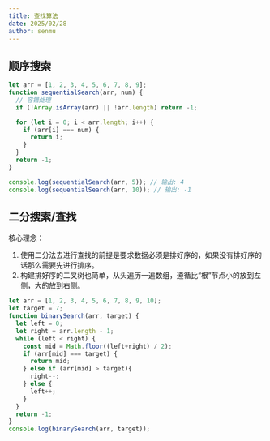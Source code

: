 ```yaml
---
title: 查找算法
date: 2025/02/28
author: senmu
---
```


## 顺序搜索

```js
let arr = [1, 2, 3, 4, 5, 6, 7, 8, 9];
function sequentialSearch(arr, num) {
  // 容错处理
  if (!Array.isArray(arr) || !arr.length) return -1;

  for (let i = 0; i < arr.length; i++) {
    if (arr[i] === num) {
      return i;
    }
  }
  return -1;
}

console.log(sequentialSearch(arr, 5)); // 输出: 4
console.log(sequentialSearch(arr, 10)); // 输出: -1
```

## 二分搜索/查找

核心理念：

  1. 使用二分法去进行查找的前提是要求数据必须是排好序的，如果没有排好序的话那么需要先进行排序。
  2. 构建排好序的二叉树也简单，从头遍历一遍数组，遵循比“根”节点小的放到左侧，大的放到右侧。

```js
let arr = [1, 2, 3, 4, 5, 6, 7, 8, 9, 10];
let target = 7;
function binarySearch(arr, target) {
  let left = 0;
  let right = arr.length - 1;
  while (left < right) {
    const mid = Math.floor((left+right) / 2);
    if (arr[mid] === target) {
      return mid;
    } else if (arr[mid] > target){
      right--;
    } else {
      left++;
    }
  }
  return -1;
}
console.log(binarySearch(arr, target));
```
